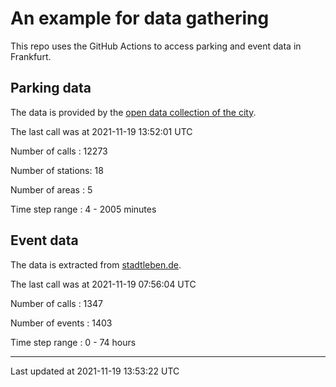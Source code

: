 # An example for data gathering

This repo uses the GitHub Actions to access parking and event data in Frankfurt.

## Parking data
The data is provided by the [open data collection of the city](https://www.offenedaten.frankfurt.de/).

The last call was at 2021-11-19 13:52:01 UTC

Number of calls   : 12273

Number of stations:    18

Number of areas   :     5

Time step range   :     4 -  2005 minutes


## Event data
The data is extracted from [stadtleben.de](https://stadtleben.de/frankfurt/).

The last call was at 2021-11-19 07:56:04 UTC

Number of calls   : 1347

Number of events  : 1403

Time step range   :    0 -   74 hours


----

Last updated at 2021-11-19 13:53:22 UTC
